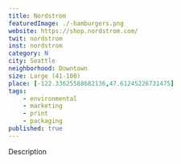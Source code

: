 ```yaml
---
title: Nordstrom
featuredImage: ./-hamburgers.png
website: https://shop.nordstrom.com/
twit: nordstrom
inst: nordstrom
category: N
city: Seattle
neighborhood: Downtown
size: Large (41-100)
place: [-122.33625588682136,47.61245226731475]
tags:
    - environmental
    - marketing
    - print
    - packaging
published: true
---
```


Description
